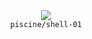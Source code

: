 <div align="center">
  <img src=https://skillicons.dev/icons?i=bash />
  <br />
  <code>piscine/shell-01</code>
</div>
